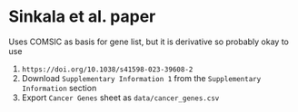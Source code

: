 # Sinkala et al. paper

Uses COMSIC as basis for gene list, but it is derivative so probably okay to use

1. `https://doi.org/10.1038/s41598-023-39608-2`
1. Download `Supplementary Information 1` from the `Supplementary Information` section
1. Export `Cancer Genes` sheet as `data/cancer_genes.csv`

